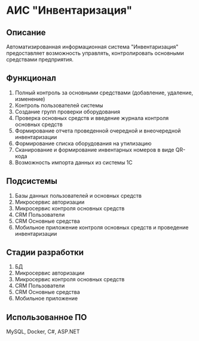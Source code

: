 # АИС "Инвентаризация"
## Описание
Автоматизированная информационная система "Инвентаризация" предоставляет возможность управлять, контролировать основными средствами предприятия.
## Функционал
1. Полный контроль за основными средствами (добавление, удаление, изменение)
2. Контроль пользователей системы
3. Создание групп проверки оборудования
4. Проверка основных средств и введение журнала контроля основных средств
5. Формирование отчета проведенной очередной и внеочередной инвентаризации
6. Формирование списка оборудования на утилизацию
7. Сканирование и формирование инвентарных номеров в виде QR-кода
8. Возможность импорта данных из системы 1C
## Подсистемы
1. Базы данных пользователей и основных средств
2. Микросервис авторизации
3. Микросервис контроля основных средств
4. CRM Пользователи
5. CRM Основные средства
6. Мобильное приложение контроля основных средств и проведение инвентаризации
## Стадии разработки
1. БД
2. Микросервис авторизации
3. Микросервис контроля основных средств
4. CRM Пользователи
5. CRM Основные средства
6. Мобильное приложение
## Использованное ПО
MySQL, Docker, C#, ASP.NET